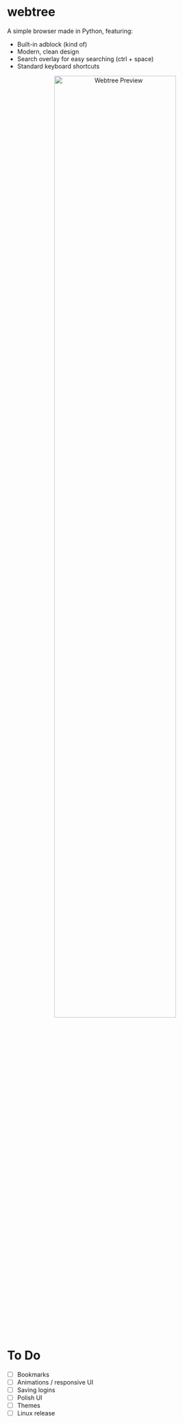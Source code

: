 # webtree

A simple browser made in Python, featuring:

- Built-in adblock (kind of)
- Modern, clean design
- Search overlay for easy searching (ctrl + space)
- Standard keyboard shortcuts

<p align="center">
  <img src="https://github.com/user-attachments/assets/b6c00b37-dbdc-4d4e-91fe-5ed8a3212f49" alt="Webtree Preview" width="75%" />
</p>

# To Do

- [ ] Bookmarks  
- [ ] Animations / responsive UI  
- [ ] Saving logins  
- [ ] Polish UI
- [ ] Themes
- [ ] Linux release
